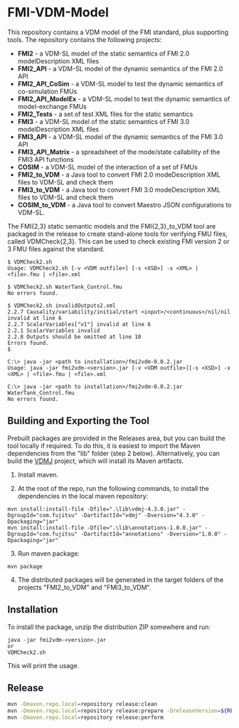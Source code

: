 # FMI-VDM-Model

This repository contains a VDM model of the FMI standard, plus supporting tools. The repository contains the following projects:

* **FMI2** - a VDM-SL model of the static semantics of FMI 2.0 modelDescription XML files
* **FMI2_API** - a VDM-SL model of the dynamic semantics of the FMI 2.0 API
* **FMI2_API_CoSim** - a VDM-SL model to test the dynamic semantics of co-simulation FMUs
* **FMI2_API_ModelEx** - a VDM-SL model to test the dynamic semantics of model-exchange FMUs
* **FMI2_Tests** - a set of test XML files for the static semantics
* **FMI3** - a VDM-SL model of the static semantics of FMI 3.0 modelDescription XML files
* **FMI3_API** - a VDM-SL model of the dynamic semantics of the FMI 3.0 API
* **FMI3_API_Matrix** - a spreadsheet of the mode/state callability of the FMI3 API functions
* **COSIM** - a VDM-SL model of the interaction of a set of FMUs
* **FMI2_to_VDM** - a Java tool to convert FMI 2.0 modeDescription XML files to VDM-SL and check them
* **FMI3_to_VDM** - a Java tool to convert FMI 3.0 modeDescription XML files to VDM-SL and check them
* **COSIM_to_VDM** - a Java tool to convert Maestro JSON configurations to VDM-SL.

The FMI\{2,3\} static semantic models and the FMI\{2,3\}_to_VDM tool are packaged in the release to create stand-alone tools for verifying FMU files, called VDMCheck\{2,3\}. This can be used to check existing FMI version 2 or 3 FMU files against the standard.

```
$ VDMCheck2.sh
Usage: VDMCheck2.sh [-v <VDM outfile>] [-s <XSD>] -x <XML> | <file>.fmu | <file>.xml

$ VDMCheck2.sh WaterTank_Control.fmu
No errors found.

$ VDMCheck2.sh invalidOutputs2.xml
2.2.7 Causality/variability/initial/start <input>/<continuous>/nil/nil invalid at line 6
2.2.7 ScalarVariables["v1"] invalid at line 6
2.2.1 ScalarVariables invalid
2.2.8 Outputs should be omitted at line 10
Errors found.
$

C:\> java -jar <path to installation>/fmi2vdm-0.0.2.jar
Usage: java -jar fmi2vdm-<version>.jar [-v <VDM outfile>][-s <XSD>] -x <XML> | <file>.fmu | <file>.xml

C:\> java -jar <path to installation>/fmi2vdm-0.0.2.jar WaterTank_Control.fmu 
No errors found.
```

## Building and Exporting the Tool

Prebuilt packages are provided in the Releases area, but you can build the tool locally if required. To do this, it is easiest to import the Maven dependencies from the "lib" folder (step 2 below). Alternatively, you can build the [VDMJ](https://github.com/nickbattle/vdmj) project, which will install its Maven artifacts.

1. Install maven.

2. At the root of the repo, run the following commands, to install the dependencies in the local maven repository:
```
mvn install:install-file -Dfile=".\lib\vdmj-4.3.0.jar" -DgroupId="com.fujitsu" -DartifactId="vdmj" -Dversion="4.3.0" -Dpackaging="jar"
mvn install:install-file -Dfile=".\lib\annotations-1.0.0.jar" -DgroupId="com.fujitsu" -DartifactId="annotations" -Dversion="1.0.0" -Dpackaging="jar"
```

3. Run maven package:
```
mvn package
```

4. The distributed packages will be generated in the target folders of the projects "FMI2_to_VDM" and "FMI3_to_VDM".

## Installation

To install the package, unzip the distribution ZIP somewhere and run:
```
java -jar fmi2vdm-<version>.jar
or
VDMCheck2.sh
```
This will print the usage.

## Release 

~~~bash
mvn -Dmaven.repo.local=repository release:clean
mvn -Dmaven.repo.local=repository release:prepare -DreleaseVersion=${RELEASE_VER} -DdevelopmentVersion=${NEW_DEV_VER}
mvn -Dmaven.repo.local=repository release:perform
~~~
